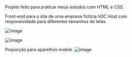 Projeto feito para praticar meus estudos com HTML e CSS.

Front-end para o site de uma empresa fictícia hDC Host com responsividade para diferentes tamanhos de telas.

![image](https://github.com/user-attachments/assets/c5b75b62-ae8f-4e6f-91db-3b3a9913f7b5)

![image](https://github.com/user-attachments/assets/ff3495bf-fa2b-42f3-87f4-65bf1dd94e7f)


Proporção para aparelhos mobile.
![image](https://github.com/user-attachments/assets/abee9307-cce2-40df-b0da-2ec468b5c934)
